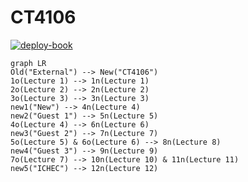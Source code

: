 
# CT4106
[![deploy-book](https://github.com/ICHEC/CT4106/actions/workflows/publish.yml/badge.svg)](https://github.com/ICHEC/CT4106/actions/workflows/publish.yml)


```mermaid
graph LR
Old("External") --> New("CT4106")
1o(Lecture 1) --> 1n(Lecture 1)
2o(Lecture 2) --> 2n(Lecture 2) 
3o(Lecture 3) --> 3n(Lecture 3)
new1("New") --> 4n(Lecture 4)
new2("Guest 1") --> 5n(Lecture 5)
4o(Lecture 4) --> 6n(Lecture 6)
new3("Guest 2") --> 7n(Lecture 7)
5o(Lecture 5) & 6o(Lecture 6) --> 8n(Lecture 8)
new4("Guest 3") --> 9n(Lecture 9)
7o(Lecture 7) --> 10n(Lecture 10) & 11n(Lecture 11)
new5("ICHEC") --> 12n(Lecture 12)
```
